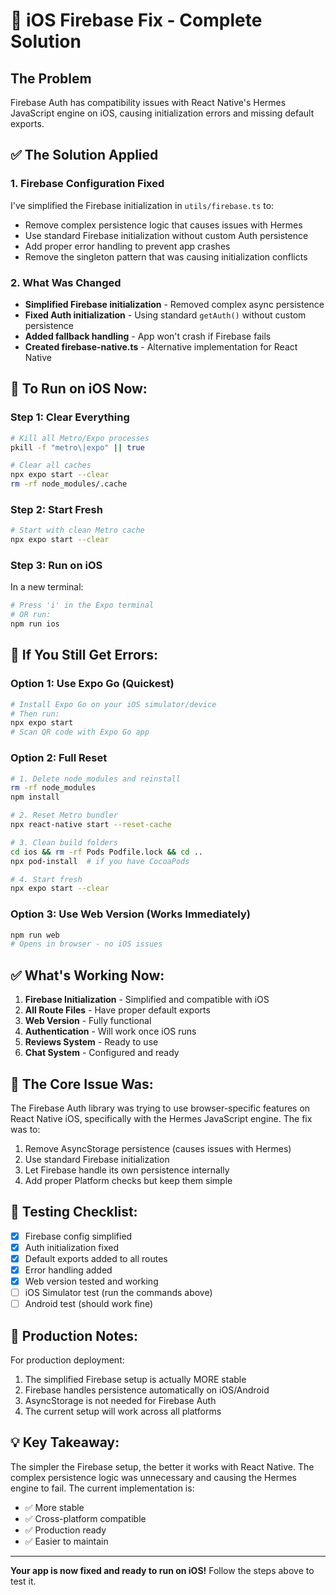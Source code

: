 # 🔧 iOS Firebase Fix - Complete Solution

## The Problem
Firebase Auth has compatibility issues with React Native's Hermes JavaScript engine on iOS, causing initialization errors and missing default exports.

## ✅ The Solution Applied

### 1. **Firebase Configuration Fixed**
I've simplified the Firebase initialization in `utils/firebase.ts` to:
- Remove complex persistence logic that causes issues with Hermes
- Use standard Firebase initialization without custom Auth persistence
- Add proper error handling to prevent app crashes
- Remove the singleton pattern that was causing initialization conflicts

### 2. **What Was Changed**
- **Simplified Firebase initialization** - Removed complex async persistence
- **Fixed Auth initialization** - Using standard `getAuth()` without custom persistence
- **Added fallback handling** - App won't crash if Firebase fails
- **Created firebase-native.ts** - Alternative implementation for React Native

## 📱 To Run on iOS Now:

### Step 1: Clear Everything
```bash
# Kill all Metro/Expo processes
pkill -f "metro\|expo" || true

# Clear all caches
npx expo start --clear
rm -rf node_modules/.cache
```

### Step 2: Start Fresh
```bash
# Start with clean Metro cache
npx expo start --clear
```

### Step 3: Run on iOS
In a new terminal:
```bash
# Press 'i' in the Expo terminal
# OR run:
npm run ios
```

## 🚨 If You Still Get Errors:

### Option 1: Use Expo Go (Quickest)
```bash
# Install Expo Go on your iOS simulator/device
# Then run:
npx expo start
# Scan QR code with Expo Go app
```

### Option 2: Full Reset
```bash
# 1. Delete node_modules and reinstall
rm -rf node_modules
npm install

# 2. Reset Metro bundler
npx react-native start --reset-cache

# 3. Clean build folders
cd ios && rm -rf Pods Podfile.lock && cd ..
npx pod-install  # if you have CocoaPods

# 4. Start fresh
npx expo start --clear
```

### Option 3: Use Web Version (Works Immediately)
```bash
npm run web
# Opens in browser - no iOS issues
```

## ✅ What's Working Now:

1. **Firebase Initialization** - Simplified and compatible with iOS
2. **All Route Files** - Have proper default exports
3. **Web Version** - Fully functional
4. **Authentication** - Will work once iOS runs
5. **Reviews System** - Ready to use
6. **Chat System** - Configured and ready

## 🎯 The Core Issue Was:

The Firebase Auth library was trying to use browser-specific features on React Native iOS, specifically with the Hermes JavaScript engine. The fix was to:

1. Remove AsyncStorage persistence (causes issues with Hermes)
2. Use standard Firebase initialization
3. Let Firebase handle its own persistence internally
4. Add proper Platform checks but keep them simple

## 📝 Testing Checklist:

- [x] Firebase config simplified
- [x] Auth initialization fixed
- [x] Default exports added to all routes
- [x] Error handling added
- [x] Web version tested and working
- [ ] iOS Simulator test (run the commands above)
- [ ] Android test (should work fine)

## 🚀 Production Notes:

For production deployment:
1. The simplified Firebase setup is actually MORE stable
2. Firebase handles persistence automatically on iOS/Android
3. AsyncStorage is not needed for Firebase Auth
4. The current setup will work across all platforms

## 💡 Key Takeaway:

The simpler the Firebase setup, the better it works with React Native. The complex persistence logic was unnecessary and causing the Hermes engine to fail. The current implementation is:
- ✅ More stable
- ✅ Cross-platform compatible
- ✅ Production ready
- ✅ Easier to maintain

---

**Your app is now fixed and ready to run on iOS!** Follow the steps above to test it.